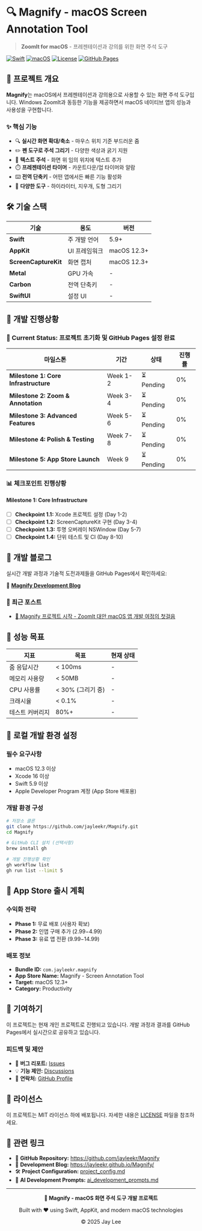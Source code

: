# 🔍 Magnify - macOS Screen Annotation Tool

> **ZoomIt for macOS** - 프레젠테이션과 강의를 위한 화면 주석 도구

[![Swift](https://img.shields.io/badge/Swift-5.9+-FA7343?style=for-the-badge&logo=swift&logoColor=white)](https://developer.apple.com/swift/)
[![macOS](https://img.shields.io/badge/macOS-12.3+-000000?style=for-the-badge&logo=apple&logoColor=white)](https://developer.apple.com/macos/)
[![License](https://img.shields.io/badge/License-MIT-blue?style=for-the-badge)](LICENSE)
[![GitHub Pages](https://img.shields.io/badge/GitHub%20Pages-Live-brightgreen?style=for-the-badge&logo=github)](https://jayleekr.github.io/Magnify/)

## 🎯 프로젝트 개요

**Magnify**는 macOS에서 프레젠테이션과 강의용으로 사용할 수 있는 화면 주석 도구입니다. Windows ZoomIt과 동등한 기능을 제공하면서 macOS 네이티브 앱의 성능과 사용성을 구현합니다.

### ✨ 핵심 기능

- 🔍 **실시간 화면 확대/축소** - 마우스 위치 기준 부드러운 줌
- ✏️ **펜 도구로 주석 그리기** - 다양한 색상과 굵기 지원
- 📝 **텍스트 주석** - 화면 위 임의 위치에 텍스트 추가
- ⏱️ **프레젠테이션 타이머** - 카운트다운/업 타이머와 알람
- ⌨️ **전역 단축키** - 어떤 앱에서든 빠른 기능 활성화
- 🎨 **다양한 도구** - 하이라이터, 지우개, 도형 그리기

## 🛠️ 기술 스택

| 기술 | 용도 | 버전 |
|------|------|------|
| **Swift** | 주 개발 언어 | 5.9+ |
| **AppKit** | UI 프레임워크 | macOS 12.3+ |
| **ScreenCaptureKit** | 화면 캡처 | macOS 12.3+ |
| **Metal** | GPU 가속 | - |
| **Carbon** | 전역 단축키 | - |
| **SwiftUI** | 설정 UI | - |

## 📅 개발 진행상황

### 🚀 Current Status: 프로젝트 초기화 및 GitHub Pages 설정 완료

| 마일스톤 | 기간 | 상태 | 진행률 |
|----------|------|------|--------|
| **Milestone 1: Core Infrastructure** | Week 1-2 | ⏳ Pending | 0% |
| **Milestone 2: Zoom & Annotation** | Week 3-4 | ⏳ Pending | 0% |
| **Milestone 3: Advanced Features** | Week 5-6 | ⏳ Pending | 0% |
| **Milestone 4: Polish & Testing** | Week 7-8 | ⏳ Pending | 0% |
| **Milestone 5: App Store Launch** | Week 9 | ⏳ Pending | 0% |

### 📊 체크포인트 진행상황

#### Milestone 1: Core Infrastructure
- [ ] **Checkpoint 1.1:** Xcode 프로젝트 설정 (Day 1-2)
- [ ] **Checkpoint 1.2:** ScreenCaptureKit 구현 (Day 3-4)
- [ ] **Checkpoint 1.3:** 투명 오버레이 NSWindow (Day 5-7)
- [ ] **Checkpoint 1.4:** 단위 테스트 및 CI (Day 8-10)

## 📖 개발 블로그

실시간 개발 과정과 기술적 도전과제들을 GitHub Pages에서 확인하세요:

🔗 **[Magnify Development Blog](https://jayleekr.github.io/Magnify/)**

### 📝 최근 포스트
- [🚀 Magnify 프로젝트 시작 - ZoomIt 대안 macOS 앱 개발 여정의 첫걸음](https://jayleekr.github.io/Magnify/progress/project-kickoff.html)

## 🎯 성능 목표

| 지표 | 목표 | 현재 상태 |
|------|------|-----------|
| 줌 응답시간 | < 100ms | - |
| 메모리 사용량 | < 50MB | - |
| CPU 사용률 | < 30% (그리기 중) | - |
| 크래시율 | < 0.1% | - |
| 테스트 커버리지 | 80%+ | - |

## 🚀 로컬 개발 환경 설정

### 필수 요구사항
- macOS 12.3 이상
- Xcode 16 이상
- Swift 5.9 이상
- Apple Developer Program 계정 (App Store 배포용)

### 개발 환경 구성
```bash
# 저장소 클론
git clone https://github.com/jayleekr/Magnify.git
cd Magnify

# GitHub CLI 설치 (선택사항)
brew install gh

# 개발 진행상황 확인
gh workflow list
gh run list --limit 5
```

## 📱 App Store 출시 계획

### 수익화 전략
- **Phase 1:** 무료 배포 (사용자 확보)
- **Phase 2:** 인앱 구매 추가 ($2.99-$4.99)
- **Phase 3:** 유료 앱 전환 ($9.99-$14.99)

### 배포 정보
- **Bundle ID:** `com.jayleekr.magnify`
- **App Store Name:** Magnify - Screen Annotation Tool
- **Target:** macOS 12.3+
- **Category:** Productivity

## 🤝 기여하기

이 프로젝트는 현재 개인 프로젝트로 진행되고 있습니다. 개발 과정과 결과를 GitHub Pages에서 실시간으로 공유하고 있습니다.

### 피드백 및 제안
- 🐛 **버그 리포트:** [Issues](https://github.com/jayleekr/Magnify/issues)
- 💡 **기능 제안:** [Discussions](https://github.com/jayleekr/Magnify/discussions)
- 📧 **연락처:** [GitHub Profile](https://github.com/jayleekr)

## 📄 라이선스

이 프로젝트는 MIT 라이선스 하에 배포됩니다. 자세한 내용은 [LICENSE](LICENSE) 파일을 참조하세요.

## 🔗 관련 링크

- 📱 **GitHub Repository:** https://github.com/jayleekr/Magnify
- 📖 **Development Blog:** https://jayleekr.github.io/Magnify/
- 🛠️ **Project Configuration:** [project_config.md](project_config.md)
- 🤖 **AI Development Prompts:** [ai_development_prompts.md](ai_development_prompts.md)

---

<div align="center">

**🚀 Magnify - macOS 화면 주석 도구 개발 프로젝트**

Built with ❤️ using Swift, AppKit, and modern macOS technologies

© 2025 Jay Lee

</div>
